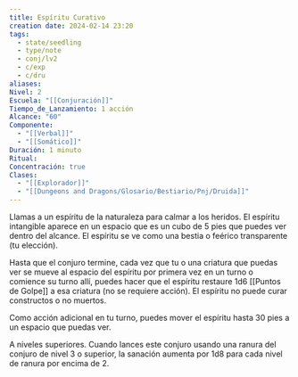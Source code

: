 ```yaml
---
title: Espíritu Curativo
creation date: 2024-02-14 23:20
tags:
  - state/seedling
  - type/note
  - conj/lv2
  - c/exp
  - c/dru
aliases: 
Nivel: 2
Escuela: "[[Conjuración]]"
Tiempo_de_Lanzamiento: 1 acción
Alcance: "60"
Componente:
  - "[[Verbal]]"
  - "[[Somático]]"
Duración: 1 minuto
Ritual: 
Concentración: true
Clases:
  - "[[Explorador]]"
  - "[[Dungeons and Dragons/Glosario/Bestiario/Pnj/Druida]]"
---
```

Llamas a un espíritu de la naturaleza para calmar a los heridos. El espíritu intangible aparece en un espacio que es un cubo de 5 pies que puedes ver dentro del alcance. El espíritu se ve como una bestia o feérico transparente (tu elección).

Hasta que el conjuro termine, cada vez que tu o una criatura que puedas ver se mueve al espacio del espíritu por primera vez en un turno o comience su turno allí, puedes hacer que el espíritu restaure 1d6 [[Puntos de Golpe]] a esa criatura (no se requiere acción). El espíritu no puede curar constructos o no muertos.

Como acción adicional en tu turno, puedes mover el espíritu hasta 30 pies a un espacio que puedas ver.

A niveles superiores. Cuando lances este conjuro usando una ranura del conjuro de nivel 3 o superior, la sanación aumenta por 1d8 para cada nivel de ranura por encima de 2.